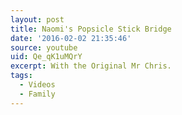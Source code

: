 ```yaml
---
layout: post
title: Naomi's Popsicle Stick Bridge
date: '2016-02-02 21:35:46'
source: youtube
uid: Qe_qK1uMQrY
excerpt: With the Original Mr Chris.
tags:
  - Videos
  - Family
---
```

